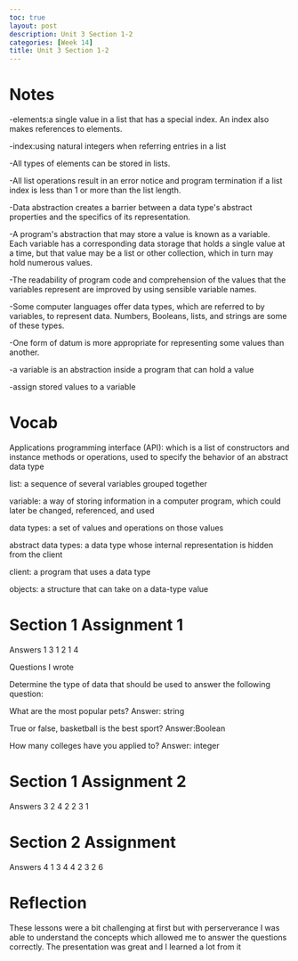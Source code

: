 ```yaml
---
toc: true
layout: post
description: Unit 3 Section 1-2
categories: [Week 14]
title: Unit 3 Section 1-2
---
```

# Notes

-elements:a single value in a list that has a special index. An index also makes references to elements.

-index:using natural integers when referring entries in a list 

-All types of elements can be stored in lists.

-All list operations result in an error notice and program termination if a list index is less than 1 or more than the list length.

-Data abstraction creates a barrier between a data type's abstract properties and the specifics of its representation.

-A program's abstraction that may store a value is known as a variable. Each variable has a corresponding data storage that holds a single value at a time, but that value may be a list or other collection, which in turn may hold numerous values.

-The readability of program code and comprehension of the values that the variables represent are improved by using sensible variable names.

-Some computer languages offer data types, which are referred to by variables, to represent data. Numbers, Booleans, lists, and strings are some of these types.

-One form of datum is more appropriate for representing some values than another.

-a variable is an abstraction inside a program that can hold a value

-assign stored values to a variable


# Vocab


Applications programming interface (API): which is a list of constructors and instance methods or operations, used to specify the behavior of an abstract data type

list: a sequence of several variables grouped together

variable: a way of storing information in a computer program, which could later be changed, referenced, and used

data types: a set of values and operations on those values

abstract data types: a data type whose internal representation is hidden from the client

client: a program that uses a data type

objects: a structure that can take on a data-type value


# Section 1 Assignment 1

Answers
1
3
1
2
1
4
 
Questions I wrote 

Determine the type of data that should be used to answer the following question:

What are the most popular pets?
Answer: string

True or false, basketball is the best sport?
Answer:Boolean

How many colleges have you applied to?
Answer: integer

# Section 1 Assignment 2

Answers
3
2
4
2
2
3
1

# Section 2 Assignment

Answers
4
1
3
4
4
2
3
2
6

# Reflection

These lessons were a bit challenging at first but with perserverance I was able to understand the concepts which allowed me to answer the questions correctly. The presentation was great and I learned a lot from it